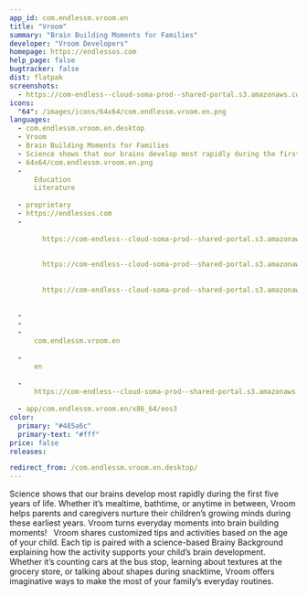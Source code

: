 ```yaml
---
app_id: com.endlessm.vroom.en
title: "Vroom"
summary: "Brain Building Moments for Families"
developer: "Vroom Developers"
homepage: https://endlessos.com
help_page: false
bugtracker: false
dist: flatpak
screenshots:
  - https://com-endless--cloud-soma-prod--shared-portal.s3.amazonaws.com/app107.screenshots.9d325102-6b53-41c9-a8d9-213c8e7e30e1.jpg
icons:
  "64": /images/icons/64x64/com.endlessm.vroom.en.png
languages:
  - com.endlessm.vroom.en.desktop
  - Vroom
  - Brain Building Moments for Families
  - Science shows that our brains develop most rapidly during the first five years of life. Whether it’s mealtime, bathtime, or anytime in between, Vroom helps parents and caregivers nurture their children’s growing minds during these earliest years. Vroom turns everyday moments into brain building moments!     Vroom shares customized tips and activities based on the age of your child. Each tip is paired with a science-based Brainy Background explaining how the activity supports your child’s brain development. Whether it’s counting cars at the bus stop, learning about textures at the grocery store, or talking about shapes during snacktime, Vroom offers imaginative ways to make the most of your family’s everyday routines.
  - 64x64/com.endlessm.vroom.en.png
  - 
      Education
      Literature
    
  - proprietary
  - https://endlessos.com
  - 
      
        https://com-endless--cloud-soma-prod--shared-portal.s3.amazonaws.com/app107.screenshots.9d325102-6b53-41c9-a8d9-213c8e7e30e1.jpg
      
      
        https://com-endless--cloud-soma-prod--shared-portal.s3.amazonaws.com/app107.screenshots.e14d7535-0c1d-49ed-927a-91e2ece6a71e.jpg
      
      
        https://com-endless--cloud-soma-prod--shared-portal.s3.amazonaws.com/app107.screenshots.21f36f8b-13eb-4341-b24b-5a4ebc1ad1e7.jpg
      
    
  - 
  - 
  - 
      com.endlessm.vroom.en
    
  - 
      en
    
  - 
      https://com-endless--cloud-soma-prod--shared-portal.s3.amazonaws.com/app107.appCenterThumbnail.ffbccede-0beb-4601-a9e4-42feae40fd08.jpg
    
  - app/com.endlessm.vroom.en/x86_64/eos3
color:
  primary: "#485a6c"
  primary-text: "#fff"
price: false
releases:

redirect_from: /com.endlessm.vroom.en.desktop/
---
```


<p>Science shows that our brains develop most rapidly during the first five years of life. Whether it’s mealtime, bathtime, or anytime in between, Vroom helps parents and caregivers nurture their children’s growing minds during these earliest years. Vroom turns everyday moments into brain building moments!     Vroom shares customized tips and activities based on the age of your child. Each tip is paired with a science-based Brainy Background explaining how the activity supports your child’s brain development. Whether it’s counting cars at the bus stop, learning about textures at the grocery store, or talking about shapes during snacktime, Vroom offers imaginative ways to make the most of your family’s everyday routines.</p>